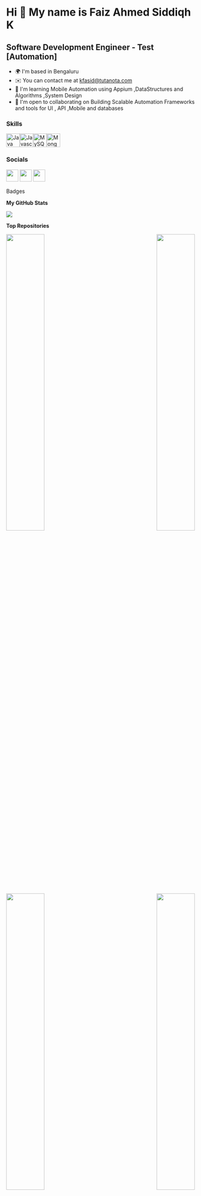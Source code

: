 Hi 👋 My name is Faiz Ahmed Siddiqh K
=====================================

Software Development Engineer - Test \[Automation\]
--------------------------------------------

*   🌍  I'm based in Bengaluru
*   ✉️  You can contact me at [kfasid@tutanota.com](mailto:kfasid@tutanota.com)
*   🧠  I'm learning Mobile Automation using Appium ,DataStructures and Algorithms ,System Design
*   🤝  I'm open to collaborating on Building Scalable Automation Frameworks and tools for UI , API ,Mobile and databases

### Skills

<p align="left"><a href="https://www.oracle.com/java/" target="_blank" rel="noreferrer"><img src="https://raw.githubusercontent.com/danielcranney/readme-generator/main/public/icons/skills/java-colored.svg" width="36" height="36" alt="Java" /></a><a href="https://developer.mozilla.org/en-US/docs/Web/JavaScript" target="_blank" rel="noreferrer"><img src="https://raw.githubusercontent.com/danielcranney/readme-generator/main/public/icons/skills/javascript-colored.svg" width="36" height="36" alt="Javascript" /></a><a href="https://www.mysql.com/" target="_blank" rel="noreferrer"><img src="https://raw.githubusercontent.com/danielcranney/readme-generator/main/public/icons/skills/mysql-colored.svg" width="36" height="36" alt="MySQL" /></a><a href="https://www.mongodb.com/" target="_blank" rel="noreferrer"><img src="https://raw.githubusercontent.com/danielcranney/readme-generator/main/public/icons/skills/mongodb-colored.svg" width="36" height="36" alt="MongoDB" /></a></p>


### Socials
                  
<p align="left"> <a href="https://www.github.com/faiz-siddiqh" target="_blank" rel="noreferrer"><img src="https://raw.githubusercontent.com/danielcranney/readme-generator/main/public/icons/socials/github.svg" width="32" height="32" /></a> <a href="https://www.linkedin.com/in/faiz-siddiqh" target="_blank" rel="noreferrer"><img src="https://raw.githubusercontent.com/danielcranney/readme-generator/main/public/icons/socials/linkedin.svg" width="32" height="32" /></a> <a href="https://www.twitter.com/faiz_siddiqh" target="_blank" rel="noreferrer"><img src="https://raw.githubusercontent.com/danielcranney/readme-generator/main/public/icons/socials/twitter.svg" width="32" height="32" /></a></p

### Badges

<b>My GitHub Stats</b>

<a href="http://www.github.com/faiz-siddiqh"><img src="https://github-readme-streak-stats.herokuapp.com/?user=faiz-siddiqh&stroke=ffffff&background=171717&ring=22c55e&fire=22c55e&currStreakNum=ffffff&currStreakLabel=22c55e&sideNums=ffffff&sideLabels=ffffff&dates=ffffff&hide_border=true" /></a>

<b>Top Repositories</b>

<div width="100%" align="center"><a href="https://github.com/faiz-siddiqh/Custom-Automation-Framework" align="left"><img align="left" width="45%" src="https://github-readme-stats.vercel.app/api/pin/?username=faiz-siddiqh&repo=Custom-Automation-Framework&title_color=22c55e&text_color=ffffff&icon_color=ec4899&bg_color=171717&hide_border=true&locale=en" /></a><a href="https://github.com/faiz-siddiqh/DatastructuresAndAlgorithms" align="right"><img align="right" width="45%" src="https://github-readme-stats.vercel.app/api/pin/?username=faiz-siddiqh&repo=DatastructuresAndAlgorithms&title_color=22c55e&text_color=ffffff&icon_color=ec4899&bg_color=171717&hide_border=true&locale=en" /></a></div><br /><br /><br /><br /><br /><br /><br />

<br /><br /><br /><br /><br />

<div width="100%" align="center"><a href="https://github.com/faiz-siddiqh/Java" align="left"><img align="left" width="45%" src="https://github-readme-stats.vercel.app/api/pin/?username=faiz-siddiqh&repo=Java&title_color=22c55e&text_color=ffffff&icon_color=ec4899&bg_color=171717&hide_border=true&locale=en" /></a><a href="https://github.com/faiz-siddiqh/automation-framework-cypress" align="right"><img align="right" width="45%" src="https://github-readme-stats.vercel.app/api/pin/?username=faiz-siddiqh&repo=automation-framework-cypress&title_color=22c55e&text_color=ffffff&icon_color=ec4899&bg_color=171717&hide_border=true&locale=en" /></a></div>
